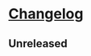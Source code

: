# [Changelog](https://keepachangelog.com/en/1.0.0/)

<!--
Added
Changed
Deprecated
Removed
Fixed
Security
-->

## Unreleased